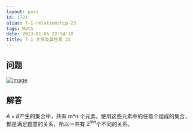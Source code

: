 ```yaml
---
layout: post
id: 1721
alias: 7-1-relationship-23
tags: Math
date: 2013-01-05 22:54:10
title: 7.1 关系及其性质 23
---
```


## 问题

[![image](http://freewind.me/wp-content/uploads/2013/01/image_thumb93.png "image")](http://freewind.me/wp-content/uploads/2013/01/image93.png)

## 解答

$A \times B$产生的集合中，共有 m*n 个元素。使用这些元素中的任意个组成的集合，都是满足题意的关系，所以一共有 ${2^{mn}}$个不同的关系。
